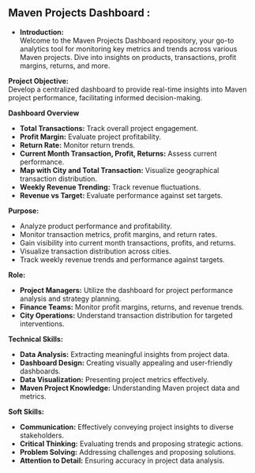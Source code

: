 ## Maven Projects Dashboard :

- **Introduction:** <br/>
Welcome to the Maven Projects Dashboard repository, your go-to analytics tool for monitoring key metrics and trends across various Maven projects. Dive into insights on products, transactions, profit margins, returns, and more.<br/>

**Project Objective:** <br/>
Develop a centralized dashboard to provide real-time insights into Maven project performance, facilitating informed decision-making.<br/>

**Dashboard Overview** <br/>
- **Total Transactions:** Track overall project engagement.<br/>
- **Profit Margin:** Evaluate project profitability.<br/>
- **Return Rate:** Monitor return trends.<br/>
- **Current Month Transaction, Profit, Returns:** Assess current performance.<br/>
- **Map with City and Total Transaction:** Visualize geographical transaction distribution.<br/>
- **Weekly Revenue Trending:** Track revenue fluctuations.<br/>
- **Revenue vs Target:** Evaluate performance against set targets.<br/>

**Purpose:** <br/>
- Analyze product performance and profitability. <br/>
- Monitor transaction metrics, profit margins, and return rates.<br/>
- Gain visibility into current month transactions, profits, and returns.<br/>
- Visualize transaction distribution across cities. <br/>
- Track weekly revenue trends and performance against targets.<br/>

**Role:** <br />
- **Project Managers:** Utilize the dashboard for project performance analysis and strategy planning.<br/>
- **Finance Teams:** Monitor profit margins, returns, and revenue trends.<br/>
- **City Operations:** Understand transaction distribution for targeted interventions.<br/>

**Technical Skills:** <br/>
- **Data Analysis:** Extracting meaningful insights from project data.<br/>
- **Dashboard Design:** Creating visually appealing and user-friendly dashboards.<br/>
- **Data Visualization:** Presenting project metrics effectively.<br/>
- **Maven Project Knowledge:** Understanding Maven project data and metrics.<br/>

**Soft Skills:** <br/>
- **Communication:** Effectively conveying project insights to diverse stakeholders.<br/>
- **Critical Thinking:** Evaluating trends and proposing strategic actions.<br/>
- **Problem Solving:** Addressing challenges and proposing solutions.<br/>
- **Attention to Detail:** Ensuring accuracy in project data analysis.<br/>
